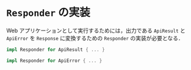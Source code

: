 # `Responder` の実装

Web アプリケーションとして実行するためには，出力である `ApiResult` と `ApiError` を `Response` に変換するための `Responder` の実装が必要となる．

```rust
impl Responder for ApiResult { ... }

impl Responder for ApiError { ... }
```
